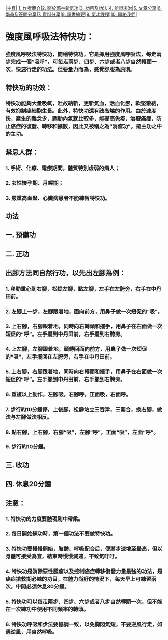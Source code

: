 |[主頁](/README.md)| [1. 作者簡介](/a10.md)|[2. 關於郭林新氣功](/a1.md)|[3. 功目及功法](/a2.md)|[4. 辨證施治](/a3.md)|[5. 文章分享](/a5.md)|[6. 學員及答問分享](/a6.md)|[7. 資料分享](/a7.md)|[8. 讀書摘要](/a4.md)|[9. 氣功課程](/郭林新氣功課程.md)|[10. 聯絡我們](/a9.md)|

# 強度風呼吸法特快功：

### 強度風呼吸法特快功，簡稱特快功，它是採用強度風呼吸法，每走兩步完成一個“吸呼”，可每走兩步、四步、六步或者八步自然轉頭一次，快速行走的功法。但要量力而為，感覺舒服為原則。

## 特快功的功效：

### 特快功能夠大量吸氧，吐故納新，更新氣血，活血化瘀，軟堅散結，有效抑制癌細胞生長。此外，特快功還有祛高燒的作用。由於速度快，產生的雜念少，調動內氣就比較多，能提高免疫，治療癌症，防止癌症的復發、轉移和擴散，因此又被稱之為“消瘤功”。是主功之中的主功。

## 禁忌人群：

### 1. 手術、化療、電療期間，體質特別虛弱的病人；  
### 2. 女性懷孕期、月經期；  
### 3. 嚴重高血壓、心臟病患者不能練習特快功。  

## 功法  

## 一. 預備功  

## 二. 正功  

## 出腳方法同自然行功，以先出左腳為例：

### 1. 移動重心到右腳，松提左腳，點左腳，左手在左胯旁，右手在中丹田前。
### 2. 左腳上一步，左腳跟着地，面向前方，用鼻子做一次短促的“吸”。
### 3. 上右腳，右腳跟着地，同時向右轉頭和擺手，用鼻子在右面做一次短促的“呼”。左手擺到中丹田前，右手擺到右胯旁。
### 4. 上左腳，左腳跟着地，頭轉回面向前方，用鼻子做一次短促的“吸”，左手擺回在左胯旁，右手在中丹田前。
### 5. 上右腳，右腳跟着地，同時向右轉頭和擺手，用鼻子在右面做一次短促的“呼”。左手擺到中丹田前，右手擺到右胯旁。
### 6. 重複以上動作，左腳吸，右腳呼，正面吸，右面呼。
### 7. 步行約10分鐘停，上後腳，松靜站立三吞津，三開合，換右腳，做法与左腳做法相反。
### 8. 點右腳，上右腳，右腳“吸”，左腳“呼”，正面“吸”，左面“呼”。
### 9. 步行約10分鐘。
 
## 三. 收功

## 四. 休息20分鐘

## 注意：

### 1. 特快功的力度要體現剛中帶柔。 
### 2. 每日開始練功時，第一個功法不要做特快功。
### 3. 特快功要慢慢開始，肢體、呼吸配合后，便將步速增至最高，但以身體可接受為宜，結束時慢慢減速，不致氣吁吁。
### 4. 特快功是消除惡性腫瘤以及控制癌症轉移復發力量最強的功法，是癌症搶救期必練的功目，在體力尚好的情況下，每天早上可練習兩次，中間必須休息30分鐘。
### 5. 特快功可以每走兩步、四步、六步或者八步自然轉頭一次，但不能在一次練功中使用不同頻率的轉頭。
### 6. 特快功呼吸和步法要協調一致，以免胸悶氣短，不要逆風行走，如遇逆風，用自然呼吸。
